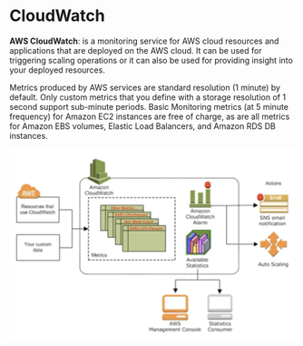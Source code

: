 # CloudWatch
**AWS CloudWatch**: is a monitoring service for AWS cloud resources and applications that are deployed on the AWS cloud. It can be used for triggering scaling operations or it can also be used for providing insight into your deployed resources. 

Metrics produced by AWS services are standard resolution (1 minute) by default. Only custom metrics that you define with a storage resolution of 1 second support sub-minute periods. Basic Monitoring metrics (at 5 minute frequency) for Amazon EC2 instances are free of charge, as are all metrics for Amazon EBS volumes, Elastic Load Balancers, and Amazon RDS DB instances.  

<img src="./diagram/cloudwatch.png">
